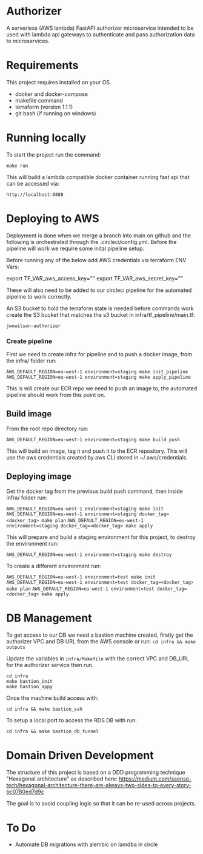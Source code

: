 # Authorizer

A serverless (AWS lambda) FastAPI authorizer microservice intended to be used with lambda api gateways to authenticate and pass authorization data to microservices.

# Requirements

This project requires installed on your OS.

- docker and docker-compose
- makefile command
- terraform (version 1.1.1)
- git bash (if running on windows)

# Running locally

To start the project run the command:

`make run`

This will build a lambda compatible docker container running fast api that can be accessed via:

`http://localhost:8888`


# Deploying to AWS

Deployment is done when we merge a branch into main on github and the following is orchestrated through the .circleci/config.yml. Before the pipeline will work we require some inital pipeline setup.

Before running any of the below add AWS credentials via terraform ENV Vars:

export TF_VAR_aws_access_key=""
export TF_VAR_aws_secret_key=""

These will also need to be added to our circleci pipeline for the automated pipeline to work correctly.

An S3 bucket to hold the terraform state is needed before commands work create the S3 bucket that matches the s3 bucket in infra/tf_pipeline/main.tf:

`jwnwilson-authorizer`

### Create pipeline

First we need to create infra for pipeline and to push a docker image, from the infra/ folder run: 

`AWS_DEFAULT_REGION=eu-west-1 environment=staging make init_pipeline`
`AWS_DEFAULT_REGION=eu-west-1 environment=staging make apply_pipeline`

This is will create our ECR repo we need to push an image to, the automated pipeline should work from this point on.

## Build image

From the root repo directory run:

`AWS_DEFAULT_REGION=eu-west-1 environment=staging make build push`

This will build an image, tag it and push it to the ECR repository. This will use the aws credentials created by aws CLI stored in ~/.aws/credentials. 

## Deploying image

Get the docker tag from the previous build push command, then inside infra/ folder run:

`AWS_DEFAULT_REGION=eu-west-1 environment=staging make init`
`AWS_DEFAULT_REGION=eu-west-1 environment=staging docker_tag=<docker_tag> make plan`
`AWS_DEFAULT_REGION=eu-west-1 environment=staging docker_tag=<docker_tag> make apply`

This will prepare and build a staging environment for this project, to destroy the environment run:

`AWS_DEFAULT_REGION=eu-west-1 environment=staging make destroy`

To create a different environment run:

`AWS_DEFAULT_REGION=eu-west-1 environment=test make init`
`AWS_DEFAULT_REGION=eu-west-1 environment=test docker_tag=<docker_tag> make plan`
`AWS_DEFAULT_REGION=eu-west-1 environment=test docker_tag=<docker_tag> make apply`

# DB Management

To get access to our DB we need a bastion machine created, firstly get the authorizer VPC and DB URL from the AWS console or run:
`cd infra && make outputs`

Update the variables in `infra/Makefile` with the correct VPC and DB_URL for the authorizer service then run. 

```
cd infra
make bastion_init
make bastion_appy
```

Once the machine build access with:

`cd infra && make bastion_ssh`

To setup a local port to access the RDS DB with run:

`cd infra && make bastion_db_tunnel` 

# Domain Driven Development

The structure of this project is based on a DDD programming technique "Hexagonal architecture" as described here:
https://medium.com/ssense-tech/hexagonal-architecture-there-are-always-two-sides-to-every-story-bc0780ed7d9c

The goal is to avoid coupling logic so that it can be re-used across projects.

# To Do

- Automate DB migrations with alembic on lamdba in circle